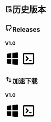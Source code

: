 # <svg xmlns="http://www.w3.org/2000/svg" width="25" height="25" viewBox="0 0 24 24"><g fill="none" fill-rule="evenodd"><path d="M24 0v24H0V0h24ZM12.594 23.258l-.012.002l-.071.035l-.02.004l-.014-.004l-.071-.036c-.01-.003-.019 0-.024.006l-.004.01l-.017.428l.005.02l.01.013l.104.074l.015.004l.012-.004l.104-.074l.012-.016l.004-.017l-.017-.427c-.002-.01-.009-.017-.016-.018Zm.264-.113l-.014.002l-.184.093l-.01.01l-.003.011l.018.43l.005.012l.008.008l.201.092c.012.004.023 0 .029-.008l.004-.014l-.034-.614c-.003-.012-.01-.02-.02-.022Zm-.715.002a.023.023 0 0 0-.027.006l-.006.014l-.034.614c0 .012.007.02.017.024l.015-.002l.201-.093l.01-.008l.003-.011l.018-.43l-.003-.012l-.01-.01l-.184-.092Z"/><path fill="black" d="M4 4a2 2 0 0 1 2-2h12a2 2 0 0 1 2 2v6h-2V4H6v16h5v2H6a2 2 0 0 1-2-2V4Zm4 4a1 1 0 0 1 1-1h6a1 1 0 1 1 0 2H9a1 1 0 0 1-1-1Zm0 4a1 1 0 0 1 1-1h1a1 1 0 1 1 0 2H9a1 1 0 0 1-1-1Zm9 2a3 3 0 1 0 0 6a3 3 0 0 0 0-6Zm-5 3a5 5 0 1 1 10 0a5 5 0 0 1-10 0Zm5-2.5a1 1 0 0 1 1 1v.5a1 1 0 1 1 0 2h-1a1 1 0 0 1-1-1v-1.5a1 1 0 0 1 1-1Z"/></g></svg>历史版本

## <svg xmlns="http://www.w3.org/2000/svg" width="25" height="25" viewBox="0 0 24 24"><g fill="none"><path d="M24 0v24H0V0h24ZM12.593 23.258l-.011.002l-.071.035l-.02.004l-.014-.004l-.071-.035c-.01-.004-.019-.001-.024.005l-.004.01l-.017.428l.005.02l.01.013l.104.074l.015.004l.012-.004l.104-.074l.012-.016l.004-.017l-.017-.427c-.002-.01-.009-.017-.017-.018Zm.265-.113l-.013.002l-.185.093l-.01.01l-.003.011l.018.43l.005.012l.008.007l.201.093c.012.004.023 0 .029-.008l.004-.014l-.034-.614c-.003-.012-.01-.02-.02-.022Zm-.715.002a.023.023 0 0 0-.027.006l-.006.014l-.034.614c0 .012.007.02.017.024l.015-.002l.201-.093l.01-.008l.004-.011l.017-.43l-.003-.012l-.01-.01l-.184-.092Z"/><path fill="black" d="M6.315 6.176c-.25-.638-.24-1.367-.129-2.034a6.77 6.77 0 0 1 2.12 1.07c.28.214.647.283.989.18A9.343 9.343 0 0 1 12 5c.961 0 1.874.14 2.703.391c.342.104.709.034.988-.18a6.77 6.77 0 0 1 2.119-1.07c.111.667.12 1.396-.128 2.033c-.15.384-.075.826.208 1.14C18.614 8.117 19 9.04 19 10c0 2.114-1.97 4.187-5.134 4.818c-.792.158-1.101 1.155-.495 1.726c.389.366.629.882.629 1.456v3a1 1 0 0 0 2 0v-3c0-.57-.12-1.112-.334-1.603C18.683 15.35 21 12.993 21 10c0-1.347-.484-2.585-1.287-3.622c.21-.82.191-1.646.111-2.28c-.071-.568-.17-1.312-.57-1.756c-.595-.659-1.58-.271-2.28-.032a9.081 9.081 0 0 0-2.125 1.045A11.432 11.432 0 0 0 12 3c-.994 0-1.953.125-2.851.356a9.08 9.08 0 0 0-2.125-1.045c-.7-.24-1.686-.628-2.281.031c-.408.452-.493 1.137-.566 1.719l-.005.038c-.08.635-.098 1.462.112 2.283C3.484 7.418 3 8.654 3 10c0 2.992 2.317 5.35 5.334 6.397A3.986 3.986 0 0 0 8 17.98l-.168.034c-.717.099-1.176.01-1.488-.122c-.76-.322-1.152-1.133-1.63-1.753c-.298-.385-.732-.866-1.398-1.088a1 1 0 0 0-.632 1.898c.558.186.944 1.142 1.298 1.566c.373.448.869.916 1.58 1.218c.682.29 1.483.393 2.438.276V21a1 1 0 0 0 2 0v-3c0-.574.24-1.09.629-1.456c.607-.572.297-1.568-.495-1.726C6.969 14.187 5 12.114 5 10c0-.958.385-1.881 1.108-2.684c.283-.314.357-.756.207-1.14Z"/></g></svg>Releases
### V1.0
[<svg xmlns="http://www.w3.org/2000/svg" width="50" height="50" viewBox="0 0 24 24"><g fill="none"><path d="M24 0v24H0V0h24ZM12.593 23.258l-.011.002l-.071.035l-.02.004l-.014-.004l-.071-.035c-.01-.004-.019-.001-.024.005l-.004.01l-.017.428l.005.02l.01.013l.104.074l.015.004l.012-.004l.104-.074l.012-.016l.004-.017l-.017-.427c-.002-.01-.009-.017-.017-.018Zm.265-.113l-.013.002l-.185.093l-.01.01l-.003.011l.018.43l.005.012l.008.007l.201.093c.012.004.023 0 .029-.008l.004-.014l-.034-.614c-.003-.012-.01-.02-.02-.022Zm-.715.002a.023.023 0 0 0-.027.006l-.006.014l-.034.614c0 .012.007.02.017.024l.015-.002l.201-.093l.01-.008l.004-.011l.017-.43l-.003-.012l-.01-.01l-.184-.092Z"/><path fill="black" d="M21 13v7.434a1.5 1.5 0 0 1-1.553 1.499l-.133-.011L12 21.008V13h9Zm-11 0v7.758l-5.248-.656A2 2 0 0 1 3 18.117V13h7Zm9.314-10.922a1.5 1.5 0 0 1 1.68 1.355l.006.133V11h-9V2.992l7.314-.914ZM10 3.242V11H3V5.883a2 2 0 0 1 1.752-1.985L10 3.242Z"/></g></svg>](https://github.com/ymh0000123/Simple-file-system-for-admin/releases/download/1.0/Simple-File-System-Admin.exe)
[<svg xmlns="http://www.w3.org/2000/svg" width="50" height="50" viewBox="0 0 24 24"><g fill="none"><path d="M24 0v24H0V0h24ZM12.593 23.258l-.011.002l-.071.035l-.02.004l-.014-.004l-.071-.035c-.01-.004-.019-.001-.024.005l-.004.01l-.017.428l.005.02l.01.013l.104.074l.015.004l.012-.004l.104-.074l.012-.016l.004-.017l-.017-.427c-.002-.01-.009-.017-.017-.018Zm.265-.113l-.013.002l-.185.093l-.01.01l-.003.011l.018.43l.005.012l.008.007l.201.093c.012.004.023 0 .029-.008l.004-.014l-.034-.614c-.003-.012-.01-.02-.02-.022Zm-.715.002a.023.023 0 0 0-.027.006l-.006.014l-.034.614c0 .012.007.02.017.024l.015-.002l.201-.093l.01-.008l.004-.011l.017-.43l-.003-.012l-.01-.01l-.184-.092Z"/><path fill="black" d="M19 3a2 2 0 0 1 2 2v14a2 2 0 0 1-2 2H5a2 2 0 0 1-2-2V5a2 2 0 0 1 2-2h14Zm0 2H5v14h14V5Zm-3 9a1 1 0 0 1 .117 1.993L16 16h-2a1 1 0 0 1-.117-1.993L14 14h2ZM9.05 8.465l2.829 2.828a1 1 0 0 1 0 1.414L9.05 15.536a1 1 0 0 1-1.414-1.415l2.121-2.12l-2.12-2.122A1 1 0 1 1 9.05 8.465Z"/></g></svg>](https://github.com/ymh0000123/Simple-file-system-for-admin/archive/refs/tags/1.0.zip)

## <svg xmlns="http://www.w3.org/2000/svg" width="25" height="25" viewBox="0 0 24 24"><g fill="none"><path d="M24 0v24H0V0h24ZM12.593 23.258l-.011.002l-.071.035l-.02.004l-.014-.004l-.071-.035c-.01-.004-.019-.001-.024.005l-.004.01l-.017.428l.005.02l.01.013l.104.074l.015.004l.012-.004l.104-.074l.012-.016l.004-.017l-.017-.427c-.002-.01-.009-.017-.017-.018Zm.265-.113l-.013.002l-.185.093l-.01.01l-.003.011l.018.43l.005.012l.008.007l.201.093c.012.004.023 0 .029-.008l.004-.014l-.034-.614c-.003-.012-.01-.02-.02-.022Zm-.715.002a.023.023 0 0 0-.027.006l-.006.014l-.034.614c0 .012.007.02.017.024l.015-.002l.201-.093l.01-.008l.004-.011l.017-.43l-.003-.012l-.01-.01l-.184-.092Z"/><path fill="black" d="M16 7a1 1 0 0 1 .993.883L17 8v9.621l1.828-1.828a1 1 0 0 1 1.498 1.32l-.084.094l-3.535 3.536a1 1 0 0 1-1.32.083l-.094-.083l-3.536-3.536a1 1 0 0 1 1.32-1.497l.095.083L15 17.62V8a1 1 0 0 1 1-1ZM8.707 3.257l3.535 3.536a1 1 0 1 1-1.414 1.414L9 6.379v9.62a1 1 0 1 1-2 0V6.38L5.17 8.207a1 1 0 0 1-1.414-1.414l3.536-3.536a1 1 0 0 1 1.414 0Z"/></g></svg>加速下载

### V1.0

[<svg xmlns="http://www.w3.org/2000/svg" width="50" height="50" viewBox="0 0 24 24"><g fill="none"><path d="M24 0v24H0V0h24ZM12.593 23.258l-.011.002l-.071.035l-.02.004l-.014-.004l-.071-.035c-.01-.004-.019-.001-.024.005l-.004.01l-.017.428l.005.02l.01.013l.104.074l.015.004l.012-.004l.104-.074l.012-.016l.004-.017l-.017-.427c-.002-.01-.009-.017-.017-.018Zm.265-.113l-.013.002l-.185.093l-.01.01l-.003.011l.018.43l.005.012l.008.007l.201.093c.012.004.023 0 .029-.008l.004-.014l-.034-.614c-.003-.012-.01-.02-.02-.022Zm-.715.002a.023.023 0 0 0-.027.006l-.006.014l-.034.614c0 .012.007.02.017.024l.015-.002l.201-.093l.01-.008l.004-.011l.017-.43l-.003-.012l-.01-.01l-.184-.092Z"/><path fill="black" d="M21 13v7.434a1.5 1.5 0 0 1-1.553 1.499l-.133-.011L12 21.008V13h9Zm-11 0v7.758l-5.248-.656A2 2 0 0 1 3 18.117V13h7Zm9.314-10.922a1.5 1.5 0 0 1 1.68 1.355l.006.133V11h-9V2.992l7.314-.914ZM10 3.242V11H3V5.883a2 2 0 0 1 1.752-1.985L10 3.242Z"/></g></svg>](https://download.njuu.cf/ymh0000123/Simple-file-system-for-admin/releases/download/1.0/Simple-File-System-Admin.exe)
[<svg xmlns="http://www.w3.org/2000/svg" width="50" height="50" viewBox="0 0 24 24"><g fill="none"><path d="M24 0v24H0V0h24ZM12.593 23.258l-.011.002l-.071.035l-.02.004l-.014-.004l-.071-.035c-.01-.004-.019-.001-.024.005l-.004.01l-.017.428l.005.02l.01.013l.104.074l.015.004l.012-.004l.104-.074l.012-.016l.004-.017l-.017-.427c-.002-.01-.009-.017-.017-.018Zm.265-.113l-.013.002l-.185.093l-.01.01l-.003.011l.018.43l.005.012l.008.007l.201.093c.012.004.023 0 .029-.008l.004-.014l-.034-.614c-.003-.012-.01-.02-.02-.022Zm-.715.002a.023.023 0 0 0-.027.006l-.006.014l-.034.614c0 .012.007.02.017.024l.015-.002l.201-.093l.01-.008l.004-.011l.017-.43l-.003-.012l-.01-.01l-.184-.092Z"/><path fill="black" d="M19 3a2 2 0 0 1 2 2v14a2 2 0 0 1-2 2H5a2 2 0 0 1-2-2V5a2 2 0 0 1 2-2h14Zm0 2H5v14h14V5Zm-3 9a1 1 0 0 1 .117 1.993L16 16h-2a1 1 0 0 1-.117-1.993L14 14h2ZM9.05 8.465l2.829 2.828a1 1 0 0 1 0 1.414L9.05 15.536a1 1 0 0 1-1.414-1.415l2.121-2.12l-2.12-2.122A1 1 0 1 1 9.05 8.465Z"/></g></svg>](https://download.njuu.cf/ymh0000123/Simple-file-system-for-admin/archive/refs/tags/1.0.zip)